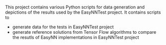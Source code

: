 This project contains various Python scripts for data generation and depictions of the results used by the EasyNNTest project.
It contains scripts to 
* generate data for the tests in EasyNNTest project
* generate reference solutions from Tensor Flow algorithms to compare the resutls of EasyNN implementations in EasyNNTest project 
